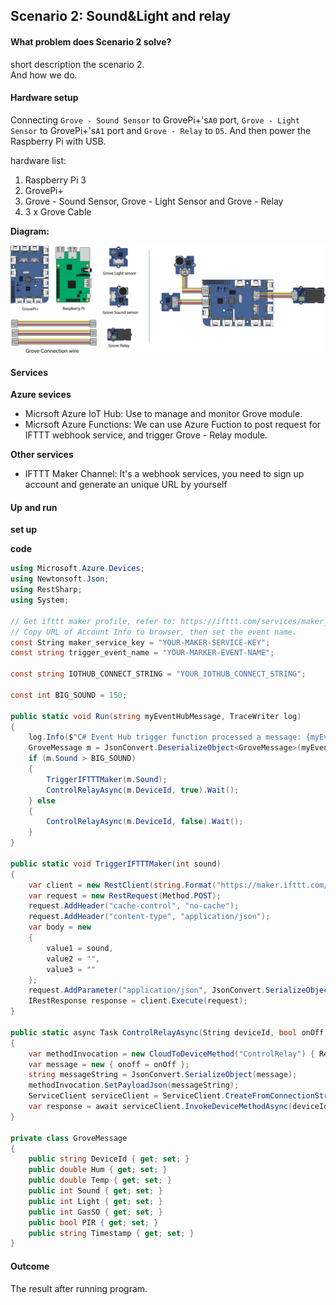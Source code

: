 ## Scenario 2: Sound&Light and relay

#### What problem does Scenario 2 solve?

short description the scenario 2.  
And how we do.

#### Hardware setup

Connecting `Grove - Sound Sensor` to GrovePi+'s`A0` port, `Grove - Light Sensor` to GrovePi+'s`A1` port and `Grove - Relay` to `D5`. And then power the Raspberry Pi with USB.

hardware list:

1. Raspberry Pi 3
2. GrovePi+
3. Grove - Sound Sensor, Grove - Light Sensor and Grove - Relay
4. 3 x Grove Cable

**Diagram:**

![](/assets/sound-light-azure.png)

#### Services

**Azure sevices**

* Micrsoft Azure IoT Hub: Use to manage and monitor Grove module.
* Micrsoft Azure Functions: We can use Azure Fuction to post request for IFTTT webhook service, and trigger Grove - Relay module.

**Other services**

* IFTTT Maker Channel: It's a webhook services, you need to sign up account and generate an unique URL by yourself

#### Up and run

**set up**

**code**

```csharp
using Microsoft.Azure.Devices;
using Newtonsoft.Json;
using RestSharp;
using System;

// Get ifttt maker profile, refer to: https://ifttt.com/services/maker_webhooks/settings
// Copy URL of Account Info to browser, then set the event name.
const String maker_service_key = "YOUR-MAKER-SERVICE-KEY";
const string trigger_event_name = "YOUR-MARKER-EVENT-NAME";

const string IOTHUB_CONNECT_STRING = "YOUR_IOTHUB_CONNECT_STRING";

const int BIG_SOUND = 150;

public static void Run(string myEventHubMessage, TraceWriter log)
{
    log.Info($"C# Event Hub trigger function processed a message: {myEventHubMessage}");
    GroveMessage m = JsonConvert.DeserializeObject<GroveMessage>(myEventHubMessage);
    if (m.Sound > BIG_SOUND)
    {
        TriggerIFTTTMaker(m.Sound);
        ControlRelayAsync(m.DeviceId, true).Wait();
    } else
    {
        ControlRelayAsync(m.DeviceId, false).Wait();
    }
}

public static void TriggerIFTTTMaker(int sound)
{
    var client = new RestClient(string.Format("https://maker.ifttt.com/trigger/{0}/with/key/{1}", trigger_event_name, maker_service_key));
    var request = new RestRequest(Method.POST);
    request.AddHeader("cache-control", "no-cache");
    request.AddHeader("content-type", "application/json");
    var body = new
    {
        value1 = sound,
        value2 = "",
        value3 = ""
    };
    request.AddParameter("application/json", JsonConvert.SerializeObject(body), ParameterType.RequestBody);
    IRestResponse response = client.Execute(request);
}

public static async Task ControlRelayAsync(String deviceId, bool onOff)
{
    var methodInvocation = new CloudToDeviceMethod("ControlRelay") { ResponseTimeout = TimeSpan.FromSeconds(30) };
    var message = new { onoff = onOff };
    string messageString = JsonConvert.SerializeObject(message);
    methodInvocation.SetPayloadJson(messageString);
    ServiceClient serviceClient = ServiceClient.CreateFromConnectionString(IOTHUB_CONNECT_STRING);
    var response = await serviceClient.InvokeDeviceMethodAsync(deviceId, methodInvocation);
}

private class GroveMessage
{
    public string DeviceId { get; set; }
    public double Hum { get; set; }
    public double Temp { get; set; }
    public int Sound { get; set; }
    public int Light { get; set; }
    public int GasSO { get; set; }
    public bool PIR { get; set; }
    public string Timestamp { get; set; }
}
```

#### Outcome

The result after running program.

